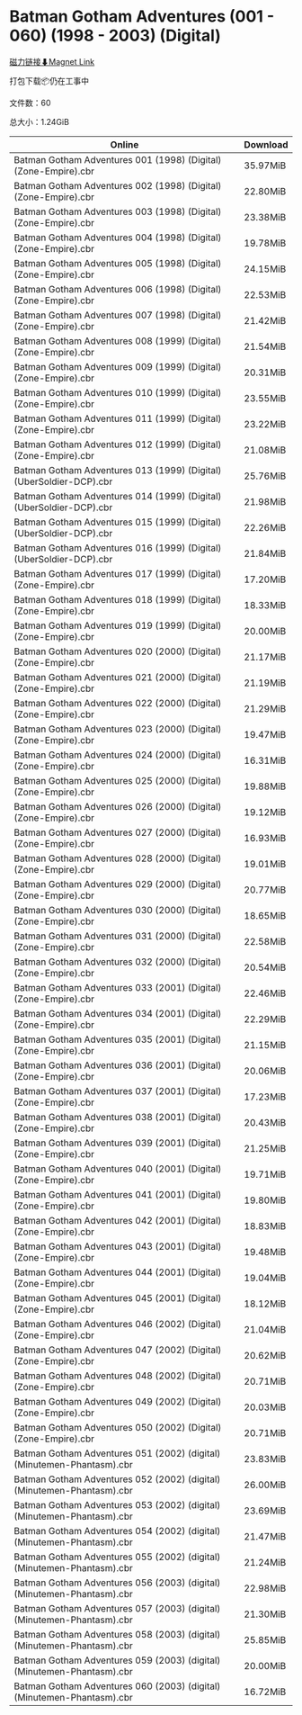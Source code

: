 # Batman Gotham Adventures (001 - 060) (1998 - 2003) (Digital)

[磁力链接⬇Magnet Link](magnet:?xt=urn:btih:bd70f26a5b30c8e4e825f80b061b5ce60d960082&dn=Batman%20Gotham%20Adventures%20%28001%20-%20060%29%20%281998%20-%202003%29%20%28Digital%29)

打包下载📦仍在工事中

文件数：60

总大小：1.24GiB

Online | Download
--- | ---
Batman Gotham Adventures 001 (1998) (Digital) (Zone-Empire).cbr | 35.97MiB
Batman Gotham Adventures 002 (1998) (Digital) (Zone-Empire).cbr | 22.80MiB
Batman Gotham Adventures 003 (1998) (Digital) (Zone-Empire).cbr | 23.38MiB
Batman Gotham Adventures 004 (1998) (Digital) (Zone-Empire).cbr | 19.78MiB
Batman Gotham Adventures 005 (1998) (Digital) (Zone-Empire).cbr | 24.15MiB
Batman Gotham Adventures 006 (1998) (Digital) (Zone-Empire).cbr | 22.53MiB
Batman Gotham Adventures 007 (1998) (Digital) (Zone-Empire).cbr | 21.42MiB
Batman Gotham Adventures 008 (1999) (Digital) (Zone-Empire).cbr | 21.54MiB
Batman Gotham Adventures 009 (1999) (Digital) (Zone-Empire).cbr | 20.31MiB
Batman Gotham Adventures 010 (1999) (Digital) (Zone-Empire).cbr | 23.55MiB
Batman Gotham Adventures 011 (1999) (Digital) (Zone-Empire).cbr | 23.22MiB
Batman Gotham Adventures 012 (1999) (Digital) (Zone-Empire).cbr | 21.08MiB
Batman Gotham Adventures 013 (1999) (Digital) (UberSoldier-DCP).cbr | 25.76MiB
Batman Gotham Adventures 014 (1999) (Digital) (UberSoldier-DCP).cbr | 21.98MiB
Batman Gotham Adventures 015 (1999) (Digital) (UberSoldier-DCP).cbr | 22.26MiB
Batman Gotham Adventures 016 (1999) (Digital) (UberSoldier-DCP).cbr | 21.84MiB
Batman Gotham Adventures 017 (1999) (Digital) (Zone-Empire).cbr | 17.20MiB
Batman Gotham Adventures 018 (1999) (Digital) (Zone-Empire).cbr | 18.33MiB
Batman Gotham Adventures 019 (1999) (Digital) (Zone-Empire).cbr | 20.00MiB
Batman Gotham Adventures 020 (2000) (Digital) (Zone-Empire).cbr | 21.17MiB
Batman Gotham Adventures 021 (2000) (Digital) (Zone-Empire).cbr | 21.19MiB
Batman Gotham Adventures 022 (2000) (Digital) (Zone-Empire).cbr | 21.29MiB
Batman Gotham Adventures 023 (2000) (Digital) (Zone-Empire).cbr | 19.47MiB
Batman Gotham Adventures 024 (2000) (Digital) (Zone-Empire).cbr | 16.31MiB
Batman Gotham Adventures 025 (2000) (Digital) (Zone-Empire).cbr | 19.88MiB
Batman Gotham Adventures 026 (2000) (Digital) (Zone-Empire).cbr | 19.12MiB
Batman Gotham Adventures 027 (2000) (Digital) (Zone-Empire).cbr | 16.93MiB
Batman Gotham Adventures 028 (2000) (Digital) (Zone-Empire).cbr | 19.01MiB
Batman Gotham Adventures 029 (2000) (Digital) (Zone-Empire).cbr | 20.77MiB
Batman Gotham Adventures 030 (2000) (Digital) (Zone-Empire).cbr | 18.65MiB
Batman Gotham Adventures 031 (2000) (Digital) (Zone-Empire).cbr | 22.58MiB
Batman Gotham Adventures 032 (2000) (Digital) (Zone-Empire).cbr | 20.54MiB
Batman Gotham Adventures 033 (2001) (Digital) (Zone-Empire).cbr | 22.46MiB
Batman Gotham Adventures 034 (2001) (Digital) (Zone-Empire).cbr | 22.29MiB
Batman Gotham Adventures 035 (2001) (Digital) (Zone-Empire).cbr | 21.15MiB
Batman Gotham Adventures 036 (2001) (Digital) (Zone-Empire).cbr | 20.06MiB
Batman Gotham Adventures 037 (2001) (Digital) (Zone-Empire).cbr | 17.23MiB
Batman Gotham Adventures 038 (2001) (Digital) (Zone-Empire).cbr | 20.43MiB
Batman Gotham Adventures 039 (2001) (Digital) (Zone-Empire).cbr | 21.25MiB
Batman Gotham Adventures 040 (2001) (Digital) (Zone-Empire).cbr | 19.71MiB
Batman Gotham Adventures 041 (2001) (Digital) (Zone-Empire).cbr | 19.80MiB
Batman Gotham Adventures 042 (2001) (Digital) (Zone-Empire).cbr | 18.83MiB
Batman Gotham Adventures 043 (2001) (Digital) (Zone-Empire).cbr | 19.48MiB
Batman Gotham Adventures 044 (2001) (Digital) (Zone-Empire).cbr | 19.04MiB
Batman Gotham Adventures 045 (2001) (Digital) (Zone-Empire).cbr | 18.12MiB
Batman Gotham Adventures 046 (2002) (Digital) (Zone-Empire).cbr | 21.04MiB
Batman Gotham Adventures 047 (2002) (Digital) (Zone-Empire).cbr | 20.62MiB
Batman Gotham Adventures 048 (2002) (Digital) (Zone-Empire).cbr | 20.71MiB
Batman Gotham Adventures 049 (2002) (Digital) (Zone-Empire).cbr | 20.03MiB
Batman Gotham Adventures 050 (2002) (Digital) (Zone-Empire).cbr | 20.71MiB
Batman Gotham Adventures 051 (2002) (digital) (Minutemen-Phantasm).cbr | 23.83MiB
Batman Gotham Adventures 052 (2002) (digital) (Minutemen-Phantasm).cbr | 26.00MiB
Batman Gotham Adventures 053 (2002) (digital) (Minutemen-Phantasm).cbr | 23.69MiB
Batman Gotham Adventures 054 (2002) (digital) (Minutemen-Phantasm).cbr | 21.47MiB
Batman Gotham Adventures 055 (2002) (digital) (Minutemen-Phantasm).cbr | 21.24MiB
Batman Gotham Adventures 056 (2003) (digital) (Minutemen-Phantasm).cbr | 22.98MiB
Batman Gotham Adventures 057 (2003) (digital) (Minutemen-Phantasm).cbr | 21.30MiB
Batman Gotham Adventures 058 (2003) (digital) (Minutemen-Phantasm).cbr | 25.85MiB
Batman Gotham Adventures 059 (2003) (digital) (Minutemen-Phantasm).cbr | 20.00MiB
Batman Gotham Adventures 060 (2003) (digital) (Minutemen-Phantasm).cbr | 16.72MiB